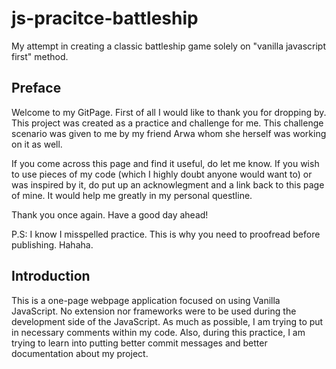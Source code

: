# js-pracitce-battleship
My attempt in creating a classic battleship game solely on "vanilla javascript first" method. 

## Preface
Welcome to my GitPage. First of all I would like to thank you for dropping by. This project was created as a practice and challenge for me.
This challenge scenario was given to me by my friend Arwa whom she herself was working on it as well. 

If you come across this page and find it useful, do let me know. If you wish to use pieces of my code (which I highly doubt anyone would 
want to) or was inspired by it, do put up an acknowlegment and a link back to this page of mine. It would help me greatly in my personal 
questline. 

Thank you once again. Have a good day ahead! 

P.S: I know I misspelled practice. This is why you need to proofread before publishing. Hahaha.

## Introduction
This is a one-page webpage application focused on using Vanilla JavaScript. No extension nor frameworks were to be used during the 
development side of the JavaScript. As much as possible, I am trying to put in necessary comments within my code. Also, during this 
practice, I am trying to learn into putting better commit messages and better documentation about my project. 
